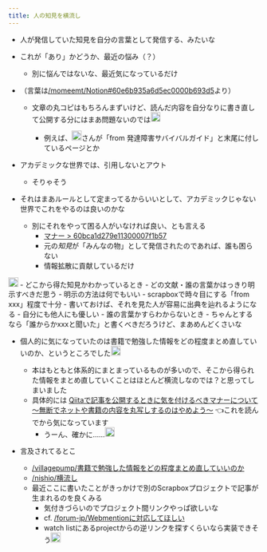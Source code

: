 ```yaml
---
title: 人の知見を横流し
---
```


* 人が発信していた知見を自分の言葉として発信する、みたいな

* これが「あり」かどうか、最近の悩み（？）
  
  * 別に悩んではないな、最近気になっているだけ
* （言葉は[/momeemt/Notion#60e6b935a6d5ec0000b693d5](https://scrapbox.io/momeemt/Notion#60e6b935a6d5ec0000b693d5)より）
  
  * 文章の丸コピはもちろんまずいけど、読んだ内容を自分なりに書き直して公開する分にはまあ問題ないのでは<img src='https://scrapbox.io/api/pages/blu3mo-public/takker/icon' alt='takker.icon' height="19.5"/>

    * 例えば、<img src='https://scrapbox.io/api/pages/yosider/yosider/icon' alt='/yosider/yosider.icon' height="19.5"/>さんが「from 発達障害サバイバルガイド」と末尾に付しているページとか
* アカデミックな世界では、引用しないとアウト
  
  * そりゃそう
* それはまあルールとして定まってるからいいとして、アカデミックじゃない世界でこれをやるのは良いのかな
  
  * 別にそれをやって困る人がいなければ良い、とも言える
    * [マナー > 60bca1d279e11300007f1b57](%E3%83%9E%E3%83%8A%E3%83%BC.md#60bca1d279e11300007f1b57)
    * 元の*知見*が「みんなの物」として発信されたのであれば、誰も困らない
    * 情報拡散に貢献しているだけ

<img src='https://scrapbox.io/api/pages/blu3mo-public/takker/icon' alt='takker.icon' height="19.5"/>
- どこから得た知見かわかっているとき
    - どの文献・誰の言葉かはっきり明示すべきだ思う
    - 明示の方法は何でもいい
        - scrapboxで時々目にする「from xxx」程度で十分
    - 書いておけば、それを見た人が容易に出典を辿れるようになる
        - 自分にも他人にも優しい
- 誰の言葉かすらわからないとき
    - ちゃんとするなら「誰からかxxxと聞いた」と書くべきだろうけど、まあめんどくさいな

* 個人的に気になっていたのは書籍で勉強した情報をどの程度まとめ直していいのか、というところでした<img src='https://scrapbox.io/api/pages/blu3mo-public/momeemt/icon' alt='momeemt.icon' height="19.5"/>
  
  * 本はもともと体系的にまとまっているものが多いので、そこから得られた情報をまとめ直していくことはほとんど横流しなのでは？と思ってしまいました
  * 具体的には [Qiitaで記事を公開するときに気を付けるべきマナーについて 〜無断でネットや書籍の内容を丸写しするのはやめよう〜](https://qiita.com/jnchito/items/215c2d51599eb29adabc) 👈これを読んでから気になっています
    * うーん、確かに……<img src='https://scrapbox.io/api/pages/blu3mo-public/takker/icon' alt='takker.icon' height="19.5"/>
* 言及されてるとこ
  
  * [/villagepump/書籍で勉強した情報をどの程度まとめ直していいのか](https://scrapbox.io/villagepump/書籍で勉強した情報をどの程度まとめ直していいのか)
  * [/nishio/横流し](https://scrapbox.io/nishio/横流し)
  * 最近ここに書いたことがきっかけで別のScrapboxプロジェクトで記事が生まれるのを良くみる
    * 気付きづらいのでプロジェクト間リンクやっぱ欲しいな
    * cf. [/forum-jp/Webmentionに対応してほしい](https://scrapbox.io/forum-jp/Webmentionに対応してほしい)
    * watch listにあるprojectからの逆リンクを探すくらいなら実装できそう<img src='https://scrapbox.io/api/pages/blu3mo-public/takker/icon' alt='takker.icon' height="19.5"/>
